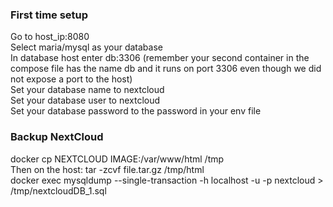 ### First time setup
Go to host_ip:8080  
Select maria/mysql as your database  
In database host enter db:3306 (remember your second container in the compose file has the name db and it runs on port 3306 even though we did not expose a port to the host)  
Set your database name to nextcloud  
Set your database user to nextcloud  
Set your database password to the password in your env file  

### Backup NextCloud
docker cp NEXTCLOUD IMAGE:/var/www/html /tmp  
Then on the host: tar -zcvf file.tar.gz /tmp/html  
docker exec mysqldump --single-transaction -h localhost -u -p nextcloud > /tmp/nextcloudDB_1.sql  

